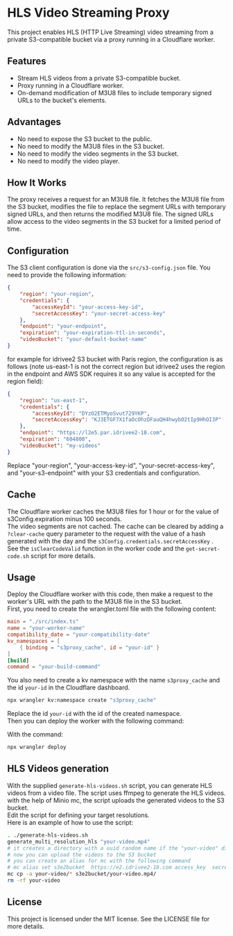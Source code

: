 # HLS Video Streaming Proxy

This project enables HLS (HTTP Live Streaming) video streaming from a private S3-compatible bucket via a proxy running in a Cloudflare worker.

## Features

- Stream HLS videos from a private S3-compatible bucket.
- Proxy running in a Cloudflare worker.
- On-demand modification of M3U8 files to include temporary signed URLs to the bucket's elements.

## Advantages

- No need to expose the S3 bucket to the public.
- No need to modify the M3U8 files in the S3 bucket.
- No need to modify the video segments in the S3 bucket.
- No need to modify the video player.

## How It Works

The proxy receives a request for an M3U8 file. It fetches the M3U8 file from the S3 bucket, modifies the file to replace the segment URLs with temporary signed URLs, and then returns the modified M3U8 file. The signed URLs allow access to the video segments in the S3 bucket for a limited period of time.

## Configuration

The S3 client configuration is done via the `src/s3-config.json` file. You need to provide the following information:

```json
{
    "region": "your-region",
    "credentials": {
        "accessKeyId": "your-access-key-id",
        "secretAccessKey": "your-secret-access-key"
    },
    "endpoint": "your-endpoint",
    "expiration": "your-expiration-ttl-in-seconds",
    "videoBucket": "your-default-bucket-name"
}
```

for example for idrivee2 S3 bucket with Paris region, the configuration is as follows (note us-east-1 is not the correct region but idrivee2 uses the region in the endpoint and AWS SDK requires it so any value is accepted for the region field):

```json
{
    "region": "us-east-1",
    "credentials": {
        "accessKeyId": "DYzO2ETMyoSvut729YKP",
        "secretAccessKey": "KJ3ETGF7X1faOcOhzDFauQH4hwybO2tIp9HhOI3P"
    },
    "endpoint": "https://l2e5.par.idrivee2-18.com",
    "expiration": "604800",
    "videoBucket": "my-videos"
}
```

Replace "your-region", "your-access-key-id", "your-secret-access-key", and "your-s3-endpoint" with your S3 credentials and configuration.

## Cache

The Cloudflare worker caches the M3U8 files for 1 hour or for the value of s3Config.expiration minus 100 seconds.  
The video segments are not cached.
The cache can be cleared by adding a `?clear-cache` query parameter to the request with the value of a hash generated with the day and the `s3Config.credentials.secretAccessKey` . See the `isClearCodeValid` function in the worker code and the `get-secret-code.sh` script for more details.

## Usage

Deploy the Cloudflare worker with this code, then make a request to the worker's URL with the path to the M3U8 file in the S3 bucket.  
First, you need to create the wrangler.toml file with the following content:

```toml
main = "./src/index.ts"
name = "your-worker-name"
compatibility_date = "your-compatibility-date"
kv_namespaces = [
    { binding = "s3proxy_cache", id = "your-id" }
]
[build]
command = "your-build-command"
```

You also need to create a kv namespace with the name `s3proxy_cache` and the id `your-id` in the Cloudflare dashboard.

```bash
npx wrangler kv:namespace create "s3proxy_cache"
```

Replace the id `your-id` with the id of the created namespace.  
Then you can deploy the worker with the following command:

With the command:

```bash
npx wrangler deploy
```

## HLS Videos generation

With the supplied `generate-hls-videos.sh` script, you can generate HLS videos from a video file. The script uses ffmpeg to generate the HLS videos.  
with the help of Minio mc, the script uploads the generated videos to the S3 bucket.  
Edit the script for defining your target resolutions.  
Here is an example of how to use the script:

```bash
. ./generate-hls-videos.sh
generate_multi_resolution_hls "your-video.mp4"
# it creates a directory with a uuid random name if the "your-video" directory exists
# now you can upload the videos to the S3 bucket
# you can create an alias for mc with the following command
# mc alias set s3e2bucket  https://e2.idrivee2-18.com access_key  secret_key
mc cp -a your-video/* s3e2bucket/your-video.mp4/
rm -rf your-video
```

## License

This project is licensed under the MIT license. See the LICENSE file for more details.  
